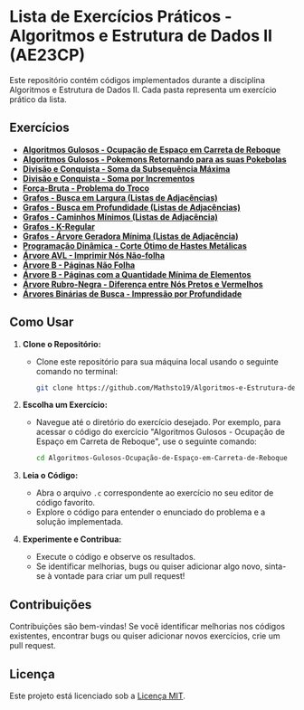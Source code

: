 # Lista de Exercícios Práticos - Algoritmos e Estrutura de Dados II (AE23CP)

Este repositório contém códigos implementados durante a disciplina Algoritmos e Estrutura de Dados II. Cada pasta representa um exercício prático da lista.

## Exercícios

- [**Algoritmos Gulosos - Ocupação de Espaço em Carreta de Reboque**](Algoritmos%20gulosos%20-%20Ocupação%20de%20Espaço%20em%20Carreta%20de%20Reboque.c)
- [**Algoritmos Gulosos - Pokemons Retornando para as suas Pokebolas**](Algoritmos%20gulosos%20-%20Pokemons%20Retornando%20para%20as%20suas%20Pokebolas.c)
- [**Divisão e Conquista - Soma da Subsequência Máxima**](Divisão%20e%20conquista%20-%20Soma%20da%20Subsequência%20Máxima.c)
- [**Divisão e Conquista - Soma por Incrementos**](Divisão%20e%20conquista%20-%20Soma%20por%20Incrementos.c)
- [**Força-Bruta - Problema do Troco**](Força-bruta%20-%20Problema%20do%20Troco.c)
- [**Grafos - Busca em Largura (Listas de Adjacências)**](Grafos%20-%20Busca%20em%20Largura%20(listas%20de%20adjacências).c)
- [**Grafos - Busca em Profundidade (Listas de Adjacências)**](Grafos%20-%20Busca%20em%20Profundidade%20(listas%20de%20adjacências).c)
- [**Grafos - Caminhos Mínimos (Listas de Adjacência)**](Grafos%20-%20Caminhos%20Mínimos%20(listas%20de%20adjacência).c)
- [**Grafos - K-Regular**](Grafos%20-%20K-Regular.c)
- [**Grafos - Árvore Geradora Mínima (Listas de Adjacência)**](Grafos%20-%20Árvore%20Geradora%20Mínima%20(listas%20de%20adjacência).c)
- [**Programação Dinâmica - Corte Ótimo de Hastes Metálicas**](Programação%20dinâmica%20-%20Corte%20Ótimo%20de%20Hastes%20Metálicas.c)
- [**Árvore AVL - Imprimir Nós Não-folha**](Árvore%20AVL%20-%20Imprimir%20Nós%20Não-folha.c)
- [**Árvore B - Páginas Não Folha**](Árvore%20B%20-%20Páginas%20Não%20Folha.c)
- [**Árvore B - Páginas com a Quantidade Mínima de Elementos**](Árvore%20B%20-%20Páginas%20com%20a%20Quantidade%20Mínima%20de%20Elementos.c)
- [**Árvore Rubro-Negra - Diferença entre Nós Pretos e Vermelhos**](Árvore%20rubro-negra%20-%20Diferença%20entre%20Nós%20Pretos%20e%20Vermelhos.c)
- [**Árvores Binárias de Busca - Impressão por Profundidade**](Árvores%20binárias%20de%20busca%20-%20Impressão%20por%20Profundidade.c)

## Como Usar

1. **Clone o Repositório:**
   - Clone este repositório para sua máquina local usando o seguinte comando no terminal:

     ```bash
     git clone https://github.com/Mathsto19/Algoritmos-e-Estrutura-de-Dados-II.git
     ```

2. **Escolha um Exercício:**
   - Navegue até o diretório do exercício desejado. Por exemplo, para acessar o código do exercício "Algoritmos Gulosos - Ocupação de Espaço em Carreta de Reboque", use o seguinte comando:

     ```bash
     cd Algoritmos-Gulosos-Ocupação-de-Espaço-em-Carreta-de-Reboque
     ```

3. **Leia o Código:**
   - Abra o arquivo `.c` correspondente ao exercício no seu editor de código favorito.
   - Explore o código para entender o enunciado do problema e a solução implementada.

4. **Experimente e Contribua:**
   - Execute o código e observe os resultados.
   - Se identificar melhorias, bugs ou quiser adicionar algo novo, sinta-se à vontade para criar um pull request!

## Contribuições

Contribuições são bem-vindas! Se você identificar melhorias nos códigos existentes, encontrar bugs ou quiser adicionar novos exercícios, crie um pull request.

## Licença

Este projeto está licenciado sob a [Licença MIT](LICENSE).
